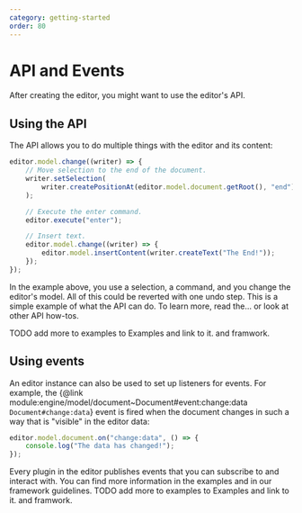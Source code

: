 ```yaml
---
category: getting-started
order: 80
---
```


# API and Events

After creating the editor, you might want to use the editor's API.

## Using the API

The API allows you to do multiple things with the editor and its content:

```js
editor.model.change((writer) => {
	// Move selection to the end of the document.
	writer.setSelection(
		writer.createPositionAt(editor.model.document.getRoot(), "end")
	);

	// Execute the enter command.
	editor.execute("enter");

	// Insert text.
	editor.model.change((writer) => {
		editor.model.insertContent(writer.createText("The End!"));
	});
});
```

In the example above, you use a selection, a command, and you change the editor's model. All of this could be reverted with one undo step. This is a simple example of what the API can do. To learn more, read the... or look at other API how-tos.

TODO add more to examples to Examples and link to it. and framwork.

## Using events

An editor instance can also be used to set up listeners for events. For example, the {@link module:engine/model/document~Document#event:change:data `Document#change:data`} event is fired when the document changes in such a way that is "visible" in the editor data:

```js
editor.model.document.on("change:data", () => {
	console.log("The data has changed!");
});
```

Every plugin in the editor publishes events that you can subscribe to and interact with. You can find more information in the examples and in our framework guidelines.
TODO add more to examples to Examples and link to it. and framwork.
